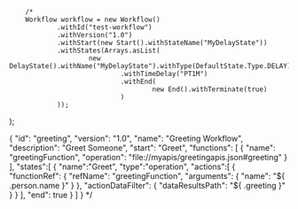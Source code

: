         /*
        Workflow workflow = new Workflow()
                .withId("test-workflow")
                .withVersion("1.0")
                .withStart(new Start().withStateName("MyDelayState"))
                .withStates(Arrays.asList(
                        new DelayState().withName("MyDelayState").withType(DefaultState.Type.DELAY)
                                .withTimeDelay("PT1M")
                                .withEnd(
                                        new End().withTerminate(true)
                                )
                ));

);

{
"id": "greeting",
"version": "1.0",
"name": "Greeting Workflow",
"description": "Greet Someone",
"start": "Greet",
"functions": [
{
"name": "greetingFunction",
"operation": "file://myapis/greetingapis.json#greeting"
}
],
"states":[
{
"name":"Greet",
"type":"operation",
"actions":[
{
"functionRef": {
"refName": "greetingFunction",
"arguments": {
"name": "${ .person.name }"
} },
"actionDataFilter": {
"dataResultsPath": "${ .greeting }"
} }
],
"end": true }
]
}
*/